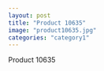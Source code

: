 ```yaml
---
layout: post
title: "Product 10635"
image: "product10635.jpg"
categories: "category1"
---
```

Product 10635
